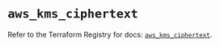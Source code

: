 # `aws_kms_ciphertext`

Refer to the Terraform Registry for docs: [`aws_kms_ciphertext`](https://registry.terraform.io/providers/hashicorp/aws/4.67.0/docs/resources/kms_ciphertext).
